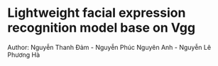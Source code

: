 # Lightweight facial expression recognition model base on Vgg
Author: Nguyễn Thanh Đảm - Nguyễn Phúc Nguyên Anh - Nguyễn Lê Phương Hà

